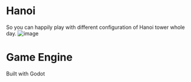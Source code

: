 # Hanoi
So you can happily play with different configuration of Hanoi tower whole day.
![image](https://user-images.githubusercontent.com/31496021/154988536-be16aac2-9cba-4107-b959-b05f39d7d148.png)


# Game Engine
Built with Godot
